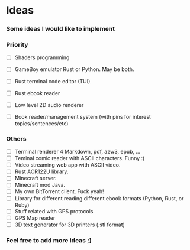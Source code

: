# Ideas
### Some ideas I would like to implement

### Priority

- [ ] Shaders programming
- [ ] GameBoy emulator Rust or Python. May be both.
- [ ] Rust terminal code editor (TUI)
- [ ] Rust ebook reader
- [ ] Low level 2D audio renderer
- [ ] Book reader/management system (with pins for interest topics/sentences/etc)


### Others

- [ ] Terminal renderer 4 Markdown, pdf, azw3, epub, ...
- [ ] Teminal comic reader with ASCII characters. Funny :)
- [ ] Video streaming web app with ASCII video.
- [ ] Rust ACR122U library.
- [ ] Minecraft server.
- [ ] Minecraft mod Java.
- [ ] My own BitTorrent client. Fuck yeah!
- [ ] Library for different reading different ebook formats (Python, Rust, or Ruby)
- [ ] Stuff related with GPS protocols
- [ ] GPS Map reader
- [ ] 3D text generator for 3D printers (.stl format) 

### Feel free to add more ideas ;)
